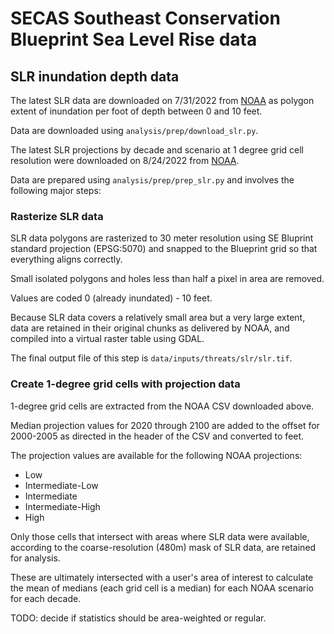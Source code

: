 # SECAS Southeast Conservation Blueprint Sea Level Rise data

## SLR inundation depth data

The latest SLR data are downloaded on 7/31/2022 from
[NOAA](https://coast.noaa.gov/slrdata/) as polygon extent of inundation per foot
of depth between 0 and 10 feet.

Data are downloaded using `analysis/prep/download_slr.py`.

The latest SLR projections by decade and scenario at 1 degree grid cell
resolution were downloaded on 8/24/2022 from
[NOAA](https://oceanservice.noaa.gov/hazards/sealevelrise/sealevelrise-data.html).

Data are prepared using `analysis/prep/prep_slr.py` and involves the following
major steps:

### Rasterize SLR data

SLR data polygons are rasterized to 30 meter resolution using SE Bluprint
standard projection (EPSG:5070) and snapped to the Blueprint grid so that
everything aligns correctly.

Small isolated polygons and holes less than half a pixel in area are removed.

Values are coded 0 (already inundated) - 10 feet.

Because SLR data covers a relatively small area but a very large extent, data
are retained in their original chunks as delivered by NOAA, and compiled into
a virtual raster table using GDAL.

The final output file of this step is `data/inputs/threats/slr/slr.tif`.

### Create 1-degree grid cells with projection data

1-degree grid cells are extracted from the NOAA CSV downloaded above.

Median projection values for 2020 through 2100 are added to the offset for 2000-2005
as directed in the header of the CSV and converted to feet.

The projection values are available for the following NOAA projections:

- Low
- Intermediate-Low
- Intermediate
- Intermediate-High
- High

Only those cells that intersect with areas where SLR data were available,
according to the coarse-resolution (480m) mask of SLR data, are retained for
analysis.

These are ultimately intersected with a user's area of interest to calculate
the mean of medians (each grid cell is a median) for each NOAA scenario for each
decade.

TODO: decide if statistics should be area-weighted or regular.
